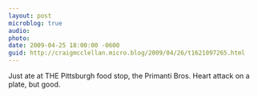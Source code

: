```yaml
---
layout: post
microblog: true
audio: 
photo: 
date: 2009-04-25 18:00:00 -0600
guid: http://craigmcclellan.micro.blog/2009/04/26/t1621097265.html
---
```

Just ate at THE Pittsburgh food stop, the Primanti Bros. Heart attack on a plate, but good.
